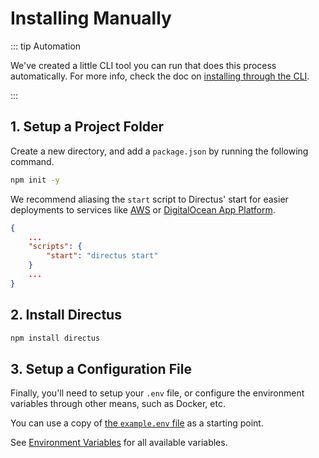 # Installing Manually

::: tip Automation

We've created a little CLI tool you can run that does this process automatically. For more info, check the doc on
[installing through the CLI](/guides/installation/cli).

:::

## 1. Setup a Project Folder

Create a new directory, and add a `package.json` by running the following command.

```bash
npm init -y
```

We recommend aliasing the `start` script to Directus' start for easier deployments to services like
[AWS](/guides/installation/aws) or [DigitalOcean App Platform](/guides/installation/digitalocean-app-platform).

```json
{
	...
	"scripts": {
		"start": "directus start"
	}
	...
}
```

## 2. Install Directus

```bash
npm install directus
```

## 3. Setup a Configuration File

Finally, you'll need to setup your `.env` file, or configure the environment variables through other means, such as
Docker, etc.

You can use a copy of [the `example.env` file](https://github.com/directus/directus/blob/main/api/example.env) as a
starting point.

See [Environment Variables](/reference/environment-variables) for all available variables.
